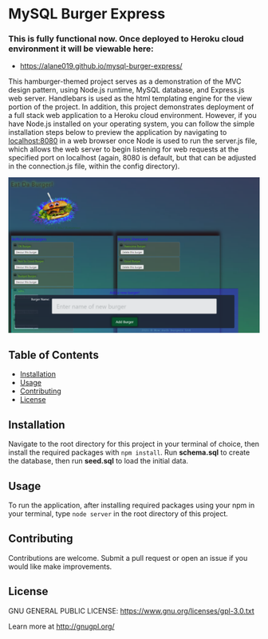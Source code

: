 # MySQL Burger Express

### This is fully functional now. Once deployed to Heroku cloud environment it will be viewable here:
   * <https://alane019.github.io/mysql-burger-express/>
 
[//]: # (markdown comment:  https://alane019.github.io/mysql-burger-express/  )

  This hamburger-themed project serves as a demonstration of the MVC design pattern, using Node.js runtime, MySQL database, and Express.js web server. Handlebars is used as the html templating engine for the view portion of the project. In addition, this project demonstrates deployment of a full stack web application to a Heroku cloud environment. However, if you have Node.js installed on your operating system, you can follow the simple installation steps below to preview the application by navigating to <localhost:8080> in a web browser once Node is used to run the server.js file, which allows the web server to begin listening for web requests at the specified port on localhost (again, 8080 is default, but that can be adjusted in the connection.js file, within the config directory).

  ![screenshot.png](https://raw.githubusercontent.com/alane019/mysql-burger-express/main/public/assets/images/screenshot.PNG)

 ## Table of Contents
  * [Installation](#Installation)
  * [Usage](#Usage)
  * [Contributing](#Contributing)
  * [License](#License)

 ## Installation
  Navigate to the root directory for this project in your terminal of choice, then install the required packages with `npm install`. Run **schema.sql** to create the database, then run **seed.sql** to load the initial data.

 ## Usage
  To run the application, after installing required packages using your npm in your terminal, type `node server` in the root directory of this project.

 ## Contributing
  Contributions are welcome. Submit a pull request or open an issue if you would like make improvements.

 ## License
  GNU GENERAL PUBLIC LICENSE:  <https://www.gnu.org/licenses/gpl-3.0.txt>
 
  Learn more at <http://gnugpl.org/>
